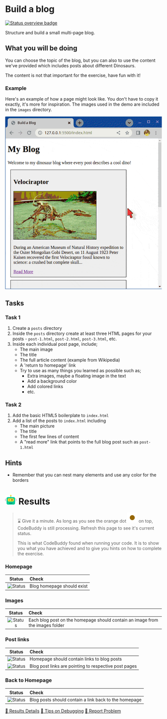 # Build a blog
[![Status overview badge](../../blob/badges/.github/badges/main/badge.svg)](#-results)


Structure and build a small multi-page blog.

## What you will be doing

You can choose the topic of the blog, but you can also to use the content we've provided which includes posts about different Dinosaurs.

The content is not that important for the exercise, have fun with it!

### Example

Here's an example of how a page might look like. You don't have to copy it exactly, it's more for inspiration. The images used in the demo are included in the `images` directory.

![Example animation of how the page might look like](demo.gif)

## Tasks

### Task 1

1. Create a `posts` directory
2. Inside the `posts` directory create at least three HTML pages for your posts - `post-1.html`, `post-2.html`, `post-3.html`, etc.
3. Inside each individual post page, include;
   - The main image
   - The title
   - The full article content (example from Wikipedia)
   - A 'return to homepage' link
   - Try to use as many things you learned as possible such as;
     - Extra images, maybe a floating image in the text
     - Add a background color
     - Add colored links
     - etc.

### Task 2

1. Add the basic HTML5 boilerplate to `index.html`
2. Add a list of the posts to `index.html` including
   - The main picture
   - The title
   - The first few lines of content
   - A "read more" link that points to the full blog post such as `post-1.html`

## Hints

- Remember that you can nest many elements and use any color for the borders

[//]: # (autograding info start)
# <img src="https://github.com/DCI-EdTech/autograding-setup/raw/main/assets/bot-large.svg" alt="" data-canonical-src="https://github.com/DCI-EdTech/autograding-setup/raw/main/assets/bot-large.svg" height="31" /> Results
> ⌛ Give it a minute. As long as you see the orange dot ![processing](https://raw.githubusercontent.com/DCI-EdTech/autograding-setup/main/assets/processing.svg) on top, CodeBuddy is still processing. Refresh this page to see it's current status.
>
> This is what CodeBuddy found when running your code. It is to show you what you have achieved and to give you hints on how to complete the exercise.


### Homepage

|                 Status                  | Check                                                                                    |
| :-------------------------------------: | :--------------------------------------------------------------------------------------- |
| ![Status](../../blob/badges/.github/badges/main/status0.svg) | Blog homepage should exist |

### Images

|                 Status                  | Check                                                                                    |
| :-------------------------------------: | :--------------------------------------------------------------------------------------- |
| ![Status](../../blob/badges/.github/badges/main/status1.svg) | Each blog post on the homepage should contain an image from the images folder |

### Post links

|                 Status                  | Check                                                                                    |
| :-------------------------------------: | :--------------------------------------------------------------------------------------- |
| ![Status](../../blob/badges/.github/badges/main/status2.svg) | Homepage should contain links to blog posts |
| ![Status](../../blob/badges/.github/badges/main/status3.svg) | Blog post links are pointing to respective post pages |

### Back to Homepage

|                 Status                  | Check                                                                                    |
| :-------------------------------------: | :--------------------------------------------------------------------------------------- |
| ![Status](../../blob/badges/.github/badges/main/status4.svg) | Blog posts should contain a link back to the homepage |



[🔬 Results Details](../../actions)
[🐞 Tips on Debugging](https://github.com/DCI-EdTech/autograding-setup/wiki/How-to-work-with-CodeBuddy)
[📢 Report Problem](https://docs.google.com/forms/d/e/1FAIpQLSfS8wPh6bCMTLF2wmjiE5_UhPiOEnubEwwPLN_M8zTCjx5qbg/viewform?usp=pp_url&entry.652569746=uib-fundamentals-build-a-blog)


[//]: # (autograding info end)